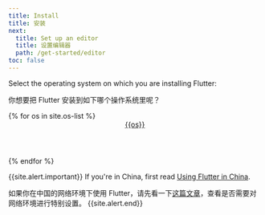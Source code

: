 ```yaml
---
title: Install
title: 安装
next:
  title: Set up an editor
  title: 设置编辑器
  path: /get-started/editor
toc: false
---
```


Select the operating system on which you are installing Flutter:

你想要把 Flutter 安装到如下哪个操作系统里呢？

<div class="card-deck mb-8">
{% for os in site.os-list %}
  <a class="card" href="/get-started/install/{{os | downcase}}">
    <div class="card-body">
      <header class="card-title text-center m-0">
        {{os}}
        <i class="fab fa-{{os | downcase}}"></i>
      </header>
    </div>
  </a>
{% endfor %}
</div>

{{site.alert.important}}
  If you're in China, first read [Using Flutter in China](/community/china).
  
  如果你在中国的网络环境下使用 Flutter，请先看一下[这篇文章](/community/china)，查看是否需要对网络环境进行特别设置。
{{site.alert.end}}

